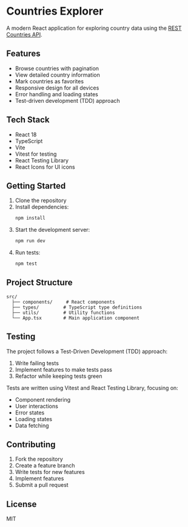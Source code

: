 # Countries Explorer

A modern React application for exploring country data using the [REST Countries API](https://restcountries.com/).

## Features

- Browse countries with pagination
- View detailed country information
- Mark countries as favorites
- Responsive design for all devices
- Error handling and loading states
- Test-driven development (TDD) approach

## Tech Stack

- React 18
- TypeScript
- Vite
- Vitest for testing
- React Testing Library
- React Icons for UI icons

## Getting Started

1. Clone the repository
2. Install dependencies:
   ```bash
   npm install
   ```
3. Start the development server:
   ```bash
   npm run dev
   ```
4. Run tests:
   ```bash
   npm test
   ```

## Project Structure

```
src/
  ├── components/     # React components
  ├── types/         # TypeScript type definitions
  ├── utils/         # Utility functions
  └── App.tsx        # Main application component
```

## Testing

The project follows a Test-Driven Development (TDD) approach:

1. Write failing tests
2. Implement features to make tests pass
3. Refactor while keeping tests green

Tests are written using Vitest and React Testing Library, focusing on:

- Component rendering
- User interactions
- Error states
- Loading states
- Data fetching

## Contributing

1. Fork the repository
2. Create a feature branch
3. Write tests for new features
4. Implement features
5. Submit a pull request

## License

MIT

